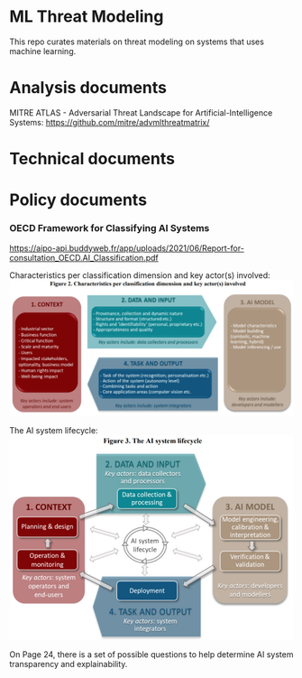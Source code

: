 # ML Threat Modeling
This repo curates materials on threat modeling on systems that uses machine learning.

# Analysis documents
MITRE ATLAS - Adversarial Threat Landscape for Artificial-Intelligence Systems: https://github.com/mitre/advmlthreatmatrix/

# Technical documents

# Policy documents
### OECD Framework for Classifying AI Systems
https://aipo-api.buddyweb.fr/app/uploads/2021/06/Report-for-consultation_OECD.AI_Classification.pdf

Characteristics per classification dimension and key actor(s) involved:
![Characteristics per classification dimension and key actor(s) involved](/figures/actors.jpg)

The AI system lifecycle:
![The AI system lifecycle](/figures/lifecycle.jpg)

On Page 24, there is a set of possible questions to help determine AI system transparency and explainability.

